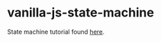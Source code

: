 # vanilla-js-state-machine

State machine tutorial found [here](https://css-tricks.com/build-a-state-management-system-with-vanilla-javascript/).
